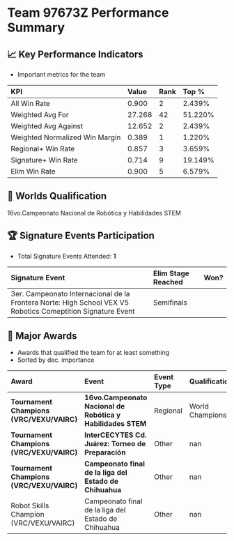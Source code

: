 # Team 97673Z Performance Summary

## 📈 Key Performance Indicators
- Important metrics for the team

| KPI | Value | Rank | Top % |
|:---|:-----|:----|:-----|
| All Win Rate | 0.900 | 2 | 2.439% |
| Weighted Avg For | 27.268 | 42 | 51.220% |
| Weighted Avg Against | 12.652 | 2 | 2.439% |
| Weighted Normalized Win Margin | 0.389 | 1 | 1.220% |
| Regional+ Win Rate | 0.857 | 3 | 3.659% |
| Signature+ Win Rate | 0.714 | 9 | 19.149% |
| Elim Win Rate | 0.900 | 5 | 6.579% |


## 🎯 Worlds Qualification
16vo.Campeonato Nacional de Robótica y Habilidades STEM

## 🏆 Signature Events Participation
- Total Signature Events Attended: **1**

| Signature Event | Elim Stage Reached | Won? |
|:----------------|:-------------------|:----|
| 3er. Campeonato Internacional de la Frontera Norte: High School VEX V5 Robotics Comeptition Signature Event | Semifinals |  |


## 🥇 Major Awards
- Awards that qualified the team for at least something
- Sorted by dec. importance

| Award | Event | Event Type | Qualification |
|:------|:------|:-----------|:--------------|
| **Tournament Champions (VRC/VEXU/VAIRC)** | **16vo.Campeonato Nacional de Robótica y Habilidades STEM** | Regional | World Championship |
| **Tournament Champions (VRC/VEXU/VAIRC)** | **InterCECYTES Cd. Juárez: Torneo de Preparación** | Other | nan |
| **Tournament Champions (VRC/VEXU/VAIRC)** | **Campeonato final de la liga del Estado de Chihuahua** | Other | nan |
| Robot Skills Champion (VRC/VEXU/VAIRC) | Campeonato final de la liga del Estado de Chihuahua | Other | nan |

